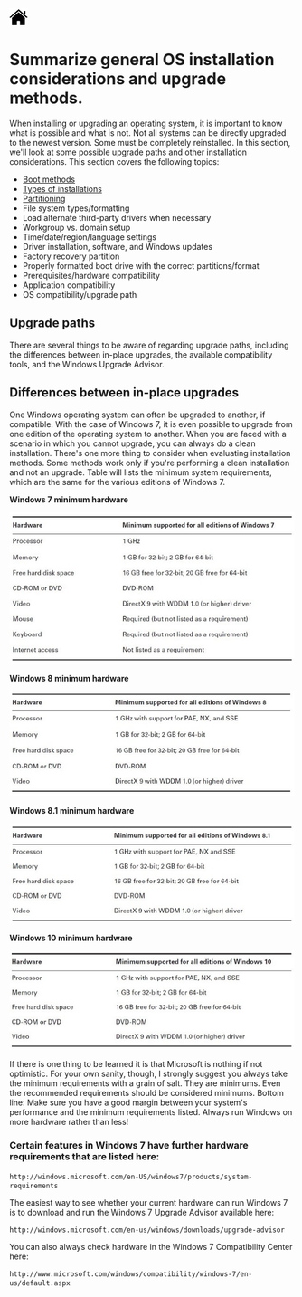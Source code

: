 [![Home](/img/home.jpg)](Readme.md)

# **Summarize general OS installation considerations and upgrade methods.**

When installing or upgrading an operating system, it is important to know what is possible
and what is not. 
Not all systems can be directly upgraded to the newest version. 
Some must be completely reinstalled. In this section, we'll look at some possible upgrade paths and
other installation considerations. This section covers the following topics:
- [Boot methods](1.3_OS_boot_method.md)
- [Types of installations](1.3_OS_type_of_instalation.md)
- [Partitioning](1.3_OS_partition.md)
- File system types/formatting
- Load alternate third-party drivers when necessary
- Workgroup vs. domain setup
- Time/date/region/language settings
- Driver installation, software, and Windows updates
- Factory recovery partition
- Properly formatted boot drive with the correct partitions/format
- Prerequisites/hardware compatibility
- Application compatibility
- OS compatibility/upgrade path


## Upgrade paths
There are several things to be aware of regarding upgrade paths, including the differences
between in-place upgrades, the available compatibility tools, and the Windows Upgrade Advisor.

## Differences between in-place upgrades
One Windows operating system can often be upgraded to another, if compatible. With the
case of Windows 7, it is even possible to upgrade from one edition of the operating system to
another. When you are faced with a scenario in which you cannot upgrade, you can always
do a clean installation. There's one more thing to consider when evaluating installation methods.
Some methods work only if you're performing a clean installation and not an upgrade.
Table will lists the minimum system requirements, which are the same for the various
editions of Windows 7.

**Windows 7 minimum hardware**

![7](/img/f1.3_1win7.jpg)

**Windows 8 minimum hardware**

![8](/img/f1.3_2win8.jpg)

**Windows 8.1 minimum hardware**

![8.1](/img/f1.3_3win8.1.jpg)

**Windows 10 minimum hardware**

![10](/img/f1.3_4win10.jpg)


If there is one thing to be learned  it is that Microsoft is
nothing if not optimistic. For your own sanity, though, I strongly suggest you always take
the minimum requirements with a grain of salt. They are minimums. Even the recommended
requirements should be considered minimums. Bottom line: Make sure you have
a good margin between your system's performance and the minimum requirements listed.
Always run Windows on more hardware rather than less!


### Certain features in Windows 7 have further hardware requirements that are listed here:

    http://windows.microsoft.com/en-US/windows7/products/system-requirements

The easiest way to see whether your current hardware can run Windows 7 is to download and run the Windows 7 Upgrade Advisor available here:

    http://windows.microsoft.com/en-us/windows/downloads/upgrade-advisor

You can also always check hardware in the Windows 7 Compatibility Center here:

    http://www.microsoft.com/windows/compatibility/windows-7/en-us/default.aspx
